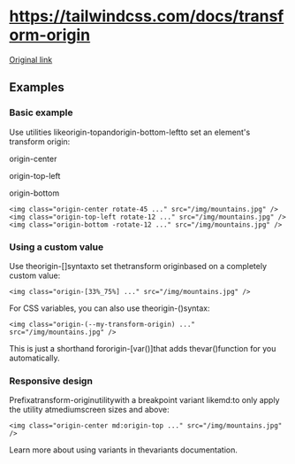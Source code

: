 # https://tailwindcss.com/docs/transform-origin

[Original link](https://tailwindcss.com/docs/transform-origin)

## Examples

### Basic example

Use utilities likeorigin-topandorigin-bottom-leftto set an element's transform origin:

origin-center

origin-top-left

origin-bottom

```
<img class="origin-center rotate-45 ..." src="/img/mountains.jpg" /><img class="origin-top-left rotate-12 ..." src="/img/mountains.jpg" /><img class="origin-bottom -rotate-12 ..." src="/img/mountains.jpg" />
```

### Using a custom value

Use theorigin-[<value>]syntaxto set thetransform originbased on a completely custom value:

```
<img class="origin-[33%_75%] ..." src="/img/mountains.jpg" />
```

For CSS variables, you can also use theorigin-(<custom-property>)syntax:

```
<img class="origin-(--my-transform-origin) ..." src="/img/mountains.jpg" />
```

This is just a shorthand fororigin-[var(<custom-property>)]that adds thevar()function for you automatically.

### Responsive design

Prefixatransform-originutilitywith a breakpoint variant likemd:to only apply the utility atmediumscreen sizes and above:

```
<img class="origin-center md:origin-top ..." src="/img/mountains.jpg" />
```

Learn more about using variants in thevariants documentation.
